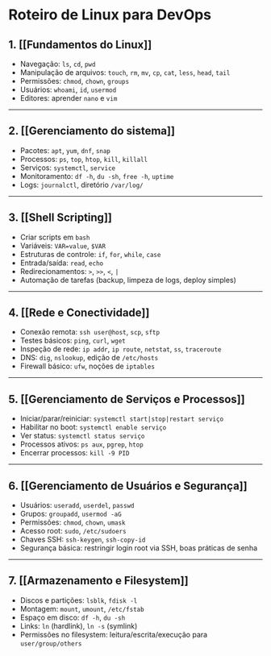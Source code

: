 # Roteiro de Linux para DevOps

## 1. [[Fundamentos do Linux]]
- Navegação: `ls`, `cd`, `pwd`
- Manipulação de arquivos: `touch`, `rm`, `mv`, `cp`, `cat`, `less`, `head`, `tail`
- Permissões: `chmod`, `chown`, `groups`
- Usuários: `whoami`, `id`, `usermod`
- Editores: aprender `nano` e `vim`

---

## 2. [[Gerenciamento do sistema]]
- Pacotes: `apt`, `yum`, `dnf`, `snap`
- Processos: `ps`, `top`, `htop`, `kill`, `killall`
- Serviços: `systemctl`, `service`
- Monitoramento: `df -h`, `du -sh`, `free -h`, `uptime`
- Logs: `journalctl`, diretório `/var/log/`

---

## 3. [[Shell Scripting]]
- Criar scripts em `bash`
- Variáveis: `VAR=value`, `$VAR`
- Estruturas de controle: `if`, `for`, `while`, `case`
- Entrada/saída: `read`, `echo`
- Redirecionamentos: `>`, `>>`, `<`, `|`
- Automação de tarefas (backup, limpeza de logs, deploy simples)

---

## 4. [[Rede e Conectividade]]
- Conexão remota: `ssh user@host`, `scp`, `sftp`
- Testes básicos: `ping`, `curl`, `wget`
- Inspeção de rede: `ip addr`, `ip route`, `netstat`, `ss`, `traceroute`
- DNS: `dig`, `nslookup`, edição de `/etc/hosts`
- Firewall básico: `ufw`, noções de `iptables`

---

## 5. [[Gerenciamento de Serviços e Processos]]
- Iniciar/parar/reiniciar: `systemctl start|stop|restart serviço`
- Habilitar no boot: `systemctl enable serviço`
- Ver status: `systemctl status serviço`
- Processos ativos: `ps aux`, `pgrep`, `htop`
- Encerrar processos: `kill -9 PID`

---

## 6. [[Gerenciamento de Usuários e Segurança]]
- Usuários: `useradd`, `userdel`, `passwd`
- Grupos: `groupadd`, `usermod -aG`
- Permissões: `chmod`, `chown`, `umask`
- Acesso root: `sudo`, `/etc/sudoers`
- Chaves SSH: `ssh-keygen`, `ssh-copy-id`
- Segurança básica: restringir login root via SSH, boas práticas de senha

---

## 7. [[Armazenamento e Filesystem]]
- Discos e partições: `lsblk`, `fdisk -l`
- Montagem: `mount`, `umount`, `/etc/fstab`
- Espaço em disco: `df -h`, `du -sh`
- Links: `ln` (hardlink), `ln -s` (symlink)
- Permissões no filesystem: leitura/escrita/execução para `user/group/others`